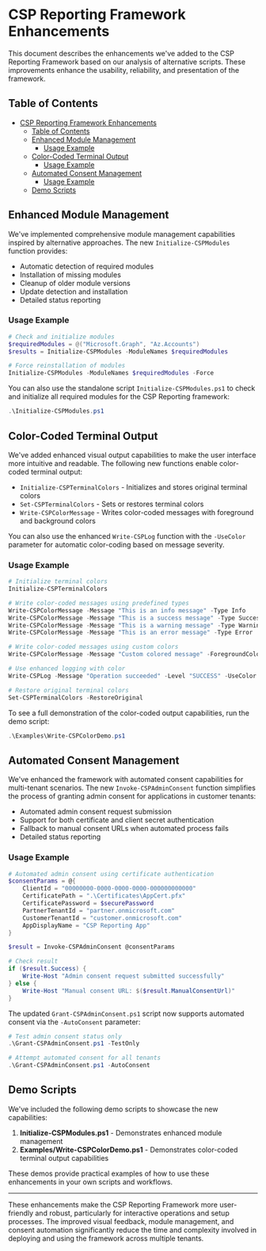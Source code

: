 # CSP Reporting Framework Enhancements

This document describes the enhancements we've added to the CSP Reporting Framework based on our analysis of alternative scripts. These improvements enhance the usability, reliability, and presentation of the framework.

## Table of Contents

- [CSP Reporting Framework Enhancements](#csp-reporting-framework-enhancements)
  - [Table of Contents](#table-of-contents)
  - [Enhanced Module Management](#enhanced-module-management)
    - [Usage Example](#usage-example)
  - [Color-Coded Terminal Output](#color-coded-terminal-output)
    - [Usage Example](#usage-example-1)
  - [Automated Consent Management](#automated-consent-management)
    - [Usage Example](#usage-example-2)
  - [Demo Scripts](#demo-scripts)

## Enhanced Module Management

We've implemented comprehensive module management capabilities inspired by alternative approaches. The new `Initialize-CSPModules` function provides:

- Automatic detection of required modules
- Installation of missing modules
- Cleanup of older module versions
- Update detection and installation
- Detailed status reporting

### Usage Example

```powershell
# Check and initialize modules
$requiredModules = @("Microsoft.Graph", "Az.Accounts")
$results = Initialize-CSPModules -ModuleNames $requiredModules

# Force reinstallation of modules
Initialize-CSPModules -ModuleNames $requiredModules -Force
```

You can also use the standalone script `Initialize-CSPModules.ps1` to check and initialize all required modules for the CSP Reporting framework:

```powershell
.\Initialize-CSPModules.ps1
```

## Color-Coded Terminal Output

We've added enhanced visual output capabilities to make the user interface more intuitive and readable. The following new functions enable color-coded terminal output:

- `Initialize-CSPTerminalColors` - Initializes and stores original terminal colors
- `Set-CSPTerminalColors` - Sets or restores terminal colors
- `Write-CSPColorMessage` - Writes color-coded messages with foreground and background colors

You can also use the enhanced `Write-CSPLog` function with the `-UseColor` parameter for automatic color-coding based on message severity.

### Usage Example

```powershell
# Initialize terminal colors
Initialize-CSPTerminalColors

# Write color-coded messages using predefined types
Write-CSPColorMessage -Message "This is an info message" -Type Info
Write-CSPColorMessage -Message "This is a success message" -Type Success
Write-CSPColorMessage -Message "This is a warning message" -Type Warning
Write-CSPColorMessage -Message "This is an error message" -Type Error

# Write color-coded messages using custom colors
Write-CSPColorMessage -Message "Custom colored message" -ForegroundColor Yellow -BackgroundColor Blue

# Use enhanced logging with color
Write-CSPLog -Message "Operation succeeded" -Level "SUCCESS" -UseColor

# Restore original terminal colors
Set-CSPTerminalColors -RestoreOriginal
```

To see a full demonstration of the color-coded output capabilities, run the demo script:

```powershell
.\Examples\Write-CSPColorDemo.ps1
```

## Automated Consent Management

We've enhanced the framework with automated consent capabilities for multi-tenant scenarios. The new `Invoke-CSPAdminConsent` function simplifies the process of granting admin consent for applications in customer tenants:

- Automated admin consent request submission
- Support for both certificate and client secret authentication
- Fallback to manual consent URLs when automated process fails
- Detailed status reporting

### Usage Example

```powershell
# Automated admin consent using certificate authentication
$consentParams = @{
    ClientId = "00000000-0000-0000-0000-000000000000"
    CertificatePath = ".\Certificates\AppCert.pfx"
    CertificatePassword = $securePassword
    PartnerTenantId = "partner.onmicrosoft.com"
    CustomerTenantId = "customer.onmicrosoft.com"
    AppDisplayName = "CSP Reporting App"
}

$result = Invoke-CSPAdminConsent @consentParams

# Check result
if ($result.Success) {
    Write-Host "Admin consent request submitted successfully"
} else {
    Write-Host "Manual consent URL: $($result.ManualConsentUrl)"
}
```

The updated `Grant-CSPAdminConsent.ps1` script now supports automated consent via the `-AutoConsent` parameter:

```powershell
# Test admin consent status only
.\Grant-CSPAdminConsent.ps1 -TestOnly

# Attempt automated consent for all tenants
.\Grant-CSPAdminConsent.ps1 -AutoConsent
```

## Demo Scripts

We've included the following demo scripts to showcase the new capabilities:

1. **Initialize-CSPModules.ps1** - Demonstrates enhanced module management
2. **Examples/Write-CSPColorDemo.ps1** - Demonstrates color-coded terminal output capabilities

These demos provide practical examples of how to use these enhancements in your own scripts and workflows.

---

These enhancements make the CSP Reporting Framework more user-friendly and robust, particularly for interactive operations and setup processes. The improved visual feedback, module management, and consent automation significantly reduce the time and complexity involved in deploying and using the framework across multiple tenants.